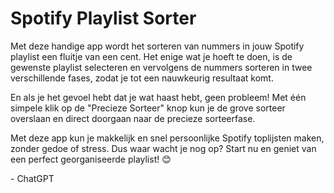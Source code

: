 # Spotify Playlist Sorter

Met deze handige app wordt het sorteren van nummers in jouw Spotify playlist een fluitje van een cent. Het enige wat je hoeft te doen, is de gewenste playlist selecteren en vervolgens de nummers sorteren in twee verschillende fases, zodat je tot een nauwkeurig resultaat komt.

En als je het gevoel hebt dat je wat haast hebt, geen probleem! Met één simpele klik op de "Precieze Sorteer" knop kun je de grove sorteer overslaan en direct doorgaan naar de precieze sorteerfase.

Met deze app kun je makkelijk en snel persoonlijke Spotify toplijsten maken, zonder gedoe of stress. Dus waar wacht je nog op? Start nu en geniet van een perfect georganiseerde playlist! 😊

<div>- ChatGPT</div>
